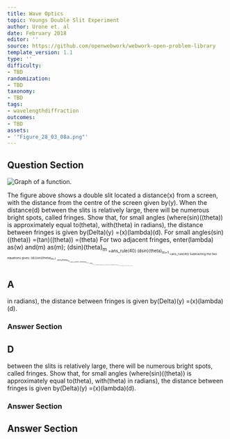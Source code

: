 ```yaml
---
title: Wave Optics
topic: Youngs Double Slit Experiment
author: Urone et. al
date: February 2018
editor: ''
source: https://github.com/openwebwork/webwork-open-problem-library
template_version: 1.1
type: ''
difficulty:
- TBD
randomization:
- TBD
taxonomy:
- TBD
tags:
- wavelengthdiffraction
outcomes:
- TBD
assets:
- '"Figure_28_03_08a.png"'
---
```


## Question Section 

![Graph of a function.]("Figure_28_03_08a.png")

The figure above shows a double slit located a distance(x) from a screen, with the distance from the centre of the screen given by(y). When the distance(d) between the slits is relatively large, there will be numerous bright spots, called fringes. Show that, for small angles (where(sin)((theta)) is approximately equal to(theta), with(theta) in radians), the distance between fringes is given by(Delta)(y) =(x)(lambda)(d).
For small angles(sin)((theta)) =(tan)((theta)) =(theta)
For two adjacent fringes, enter(lambda) as(w) and(m) as(m);
(dsin)(theta)<sub>m<sub> =ans_rule(40)
(dsin)(theta)<sub>m+1<sub> =ans_rule(40)
Subtracting the two equations gives;
(d)((sin)(theta)<sub>m+1<sub> -(sin)(theta)<sub>m<sub>)=ans_rule(40)
(d)((theta)<sub>m+1<sub> -(theta)<sub>m<sub>) =ans_rule(40)
Entering(x) and(y) as their respective side lengths,(tan)(theta)<sub>m<sub> =ans_rule(40)
(lambda) =ans_rule(40)
(Delta)(y) =ans_rule(40)

## A
in radians), the distance between fringes is given by(Delta)(y) =(x)(lambda)(d).
### Answer Section
## D
between the slits is relatively large, there will be numerous bright spots, called fringes. Show that, for small angles (where(sin)((theta)) is approximately equal to(theta), with(theta) in radians), the distance between fringes is given by(Delta)(y) =(x)(lambda)(d).
### Answer Section


## Answer Section

